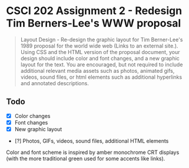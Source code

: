 # CSCI 202 Assignment 2 - Redesign Tim Berners-Lee's WWW proposal

> Layout Design - Re-design the graphic layout for Tim Berner-Lee's 1989 proposal for the world wide web (Links to an external site.). Using CSS and the HTML version of the proposal document, your design should include color and font changes, and a new graphic layout for the text. You are encouraged, but not required to include additional relevant media assets such as photos, animated gifs, videos, sound files, or html elements such as additional hyperlinks and annotated descriptions.

## Todo

- [x] Color changes
- [x] Font changes
- [x] New graphic layout
- [?] Photos, GIFs, videos, sound files, additional HTML elements

Color and font scheme is inspired by amber monochrome CRT displays (with the more traditional green used for some accents like links).